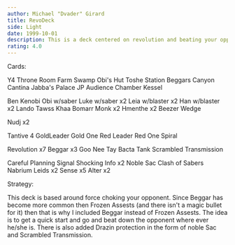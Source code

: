 ```yaml
---
author: Michael "Dvader" Girard
title: RevoDeck
side: Light
date: 1999-10-01
description: This is a deck centered on revolution and beating your opponent down.
rating: 4.0
---
```

Cards: 

Y4 Throne Room
Farm
Swamp
Obi's Hut
Toshe Station
Beggars Canyon
Cantina
Jabba's Palace
JP Audience Chamber
Kessel

Ben Kenobi
Obi w/saber
Luke w/saber x2
Leia w/blaster x2
Han w/blaster x2
Lando
Tawss Khaa
Bomarr Monk x2
Hmenthe x2
Beezer
Wedge

Nudj x2

Tantive 4
GoldLeader Gold One
Red Leader Red One
Spiral

Revolution x7
Beggar x3
Goo Nee Tay
Bacta Tank
Scrambled Transmission

Careful Planning
Signal
Shocking Info x2
Noble Sac
Clash of Sabers
Nabrium Leids x2
Sense x5
Alter x2

Strategy: 

This deck is based around force choking your opponent.  Since Beggar has become more common then Frozen Assests (and there isn't a magic bullet for it) then that is why I included Beggar instead of Frozen Assests.  The idea is to get a quick start and go and beat down the opponent where ever he/she is.  There is also added Drazin protection in the form of noble Sac and Scrambled Transmission.